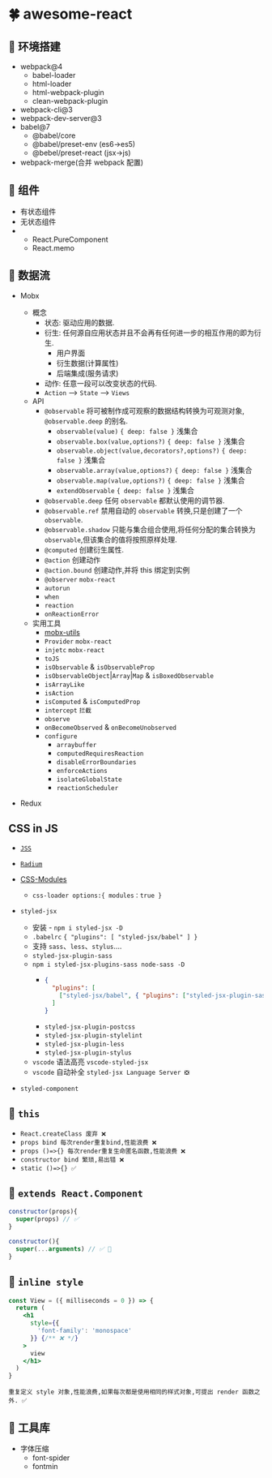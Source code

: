 # 🍀 awesome-react

## 🌱 环境搭建

- webpack@4
  - babel-loader
  - html-loader
  - html-webpack-plugin
  - clean-webpack-plugin
- webpack-cli@3
- webpack-dev-server@3
- babel@7
  - @babel/core
  - @babel/preset-env (es6->es5)
  - @bebel/preset-react (jsx->js)
- webpack-merge(合并 webpack 配置)

## 🍒 组件

- 有状态组件
- 无状态组件
-
  - React.PureComponent
  - React.memo

## 🌵 数据流

- Mobx

  - 概念
    - 状态: 驱动应用的数据.
    - 衍生: 任何源自应用状态并且不会再有任何进一步的相互作用的即为衍生.
      - 用户界面
      - 衍生数据(计算属性)
      - 后端集成(服务请求)
    - 动作: 任意一段可以改变状态的代码.
    - `Action` --> `State` --> `Views`
  - API
    - `@observable` 将可被制作成可观察的数据结构转换为可观测对象, `@observable.deep` 的别名.
      - `observable(value)` `{ deep: false }` 浅集合
      - `observable.box(value,options?)` `{ deep: false }` 浅集合
      - `observable.object(value,decorators?,options?)` `{ deep: false }` 浅集合
      - `observable.array(value,options?)` `{ deep: false }` 浅集合
      - `observable.map(value,options?)` `{ deep: false }` 浅集合
      - `extendObservable` `{ deep: false }` 浅集合
    - `@observable.deep` 任何 `observable` 都默认使用的调节器.
    - `@observable.ref` 禁用自动的 `observable` 转换,只是创建了一个`observable`.
    - `@observable.shadow` 只能与集合组合使用,将任何分配的集合转换为`observable`,但该集合的值将按照原样处理.
    - `@computed` 创建衍生属性.
    - `@action` 创建动作
    - `@action.bound` 创建动作,并将 this 绑定到实例
    - `@observer` `mobx-react`
    - `autorun`
    - `when`
    - `reaction`
    - `onReactionError`
  - 实用工具
    - [mobx-utils](https://github.com/mobxjs/mobx-utils)
    - `Provider` `mobx-react`
    - `injetc` `mobx-react`
    - `toJS`
    - `isObservable` & `isObservableProp`
    - `isObservableObject`|`Array`|`Map` & `isBoxedObservable`
    - `isArrayLike`
    - `isAction`
    - `isComputed` & `isComputedProp`
    - `intercept` `拦截`
    - `observe`
    - `onBecomeObserved` & `onBecomeUnobserved`
    - `configure`
      - `arraybuffer`
      - `computedRequiresReaction`
      - `disableErrorBoundaries`
      - `enforceActions`
      - `isolateGlobalState`
      - `reactionScheduler`

- Redux

## CSS in JS

- [`JSS`](https://cssinjs.org/?v=v9.8.7)
- [`Radium`](https://github.com/FormidableLabs/radium)
- [CSS-Modules](https://github.com/css-modules/css-modules)
  - `css-loader options:{ modules：true }`
- `styled-jsx`

  - 安装 - `npm i styled-jsx -D`
  - `.babelrc` `{ "plugins": [ "styled-jsx/babel" ] }`
  - 支持 `sass`、`less`、`stylus`....
  - `styled-jsx-plugin-sass`
  - `npm i styled-jsx-plugins-sass node-sass -D`
    - ```json
      {
        "plugins": [
          ["styled-jsx/babel", { "plugins": ["styled-jsx-plugin-sass"] }]
        ]
      }
      ```
    - `styled-jsx-plugin-postcss`
    - `styled-jsx-plugin-stylelint`
    - `styled-jsx-plugin-less`
    - `styled-jsx-plugin-stylus`
  - `vscode` 语法高亮 `vscode-styled-jsx`
  - `vscode` 自动补全 `styled-jsx Language Server ❎`

* `styled-component`

## 🍬 `this`

- `React.createClass 废弃 ❌`
- `props bind 每次render重复bind,性能浪费 ❌`
- `props ()=>{} 每次render重复生命匿名函数,性能浪费 ❌`
- `constructor bind 繁琐,易出错 ❌`
- `static ()=>{} ✅`

## 🍭 `extends React.Component`

```js
constructor(props){
  super(props) // ✅
}
```

```js
constructor(){
  super(...arguments) // ✅ 💯
}
```

## 🍿 `inline style`

```jsx
const View = ({ milliseconds = 0 }) => {
  return (
    <h1
      style={{
        'font-family': 'monospace'
      }} {/** ❌ */}
    >
      view
    </h1>
  )
}
```

`重复定义 style 对象,性能浪费,如果每次都是使用相同的样式对象,可提出 render 函数之外. ✅`

## 🌿 工具库

- 字体压缩
  - font-spider
  - fontmin
